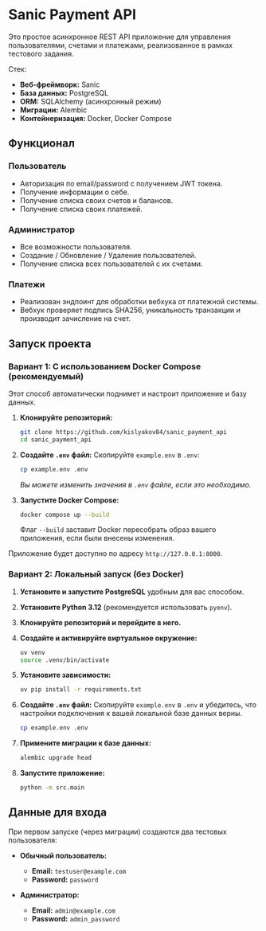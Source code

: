 # Sanic Payment API

Это простое асинхронное REST API приложение для управления пользователями, счетами и платежами, реализованное в рамках тестового задания.

Стек:
- **Веб-фреймворк:** Sanic
- **База данных:** PostgreSQL
- **ORM:** SQLAlchemy (асинхронный режим)
- **Миграции:** Alembic
- **Контейнеризация:** Docker, Docker Compose

## Функционал

### Пользователь
- Авторизация по email/password с получением JWT токена.
- Получение информации о себе.
- Получение списка своих счетов и балансов.
- Получение списка своих платежей.

### Администратор
- Все возможности пользователя.
- Создание / Обновление / Удаление пользователей.
- Получение списка всех пользователей с их счетами.

### Платежи
- Реализован эндпоинт для обработки вебхука от платежной системы.
- Вебхук проверяет подпись SHA256, уникальность транзакции и производит зачисление на счет.

## Запуск проекта

### Вариант 1: С использованием Docker Compose (рекомендуемый)

Этот способ автоматически поднимет и настроит приложение и базу данных.

1.  **Клонируйте репозиторий:**
    ```bash
    git clone https://github.com/kislyakov84/sanic_payment_api
    cd sanic_payment_api
    ```

2.  **Создайте `.env` файл:**
    Скопируйте `example.env` в `.env`:
    ```bash
    cp example.env .env
    ```
    *Вы можете изменить значения в `.env` файле, если это необходимо.*

3.  **Запустите Docker Compose:**
    ```bash
    docker compose up --build
    ```
    Флаг `--build` заставит Docker пересобрать образ вашего приложения, если были внесены изменения.

Приложение будет доступно по адресу `http://127.0.0.1:8000`.

### Вариант 2: Локальный запуск (без Docker)

1.  **Установите и запустите PostgreSQL** удобным для вас способом.

2.  **Установите Python 3.12** (рекомендуется использовать `pyenv`).

3.  **Клонируйте репозиторий и перейдите в него.**

4.  **Создайте и активируйте виртуальное окружение:**
    ```bash
    uv venv
    source .venv/bin/activate
    ```

5.  **Установите зависимости:**
    ```bash
    uv pip install -r requirements.txt
    ```

6.  **Создайте `.env` файл:**
    Скопируйте `example.env` в `.env` и убедитесь, что настройки подключения к вашей локальной базе данных верны.
    ```bash
    cp example.env .env
    ```

7.  **Примените миграции к базе данных:**
    ```bash
    alembic upgrade head
    ```

8.  **Запустите приложение:**
    ```bash
    python -m src.main
    ```

## Данные для входа

При первом запуске (через миграции) создаются два тестовых пользователя:

-   **Обычный пользователь:**
    -   **Email:** `testuser@example.com`
    -   **Password:** `password`

-   **Администратор:**
    -   **Email:** `admin@example.com`
    -   **Password:** `admin_password`